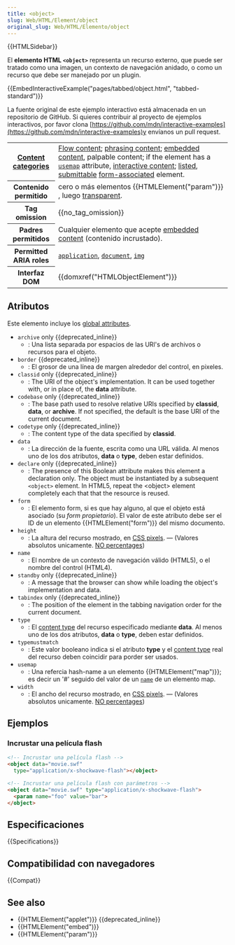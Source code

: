 ```yaml
---
title: <object>
slug: Web/HTML/Element/object
original_slug: Web/HTML/Elemento/object
---
```


{{HTMLSidebar}}

El **elemento HTML `<object>`** representa un recurso externo, que puede ser tratado como una imagen, un contexto de navegación anidado, o como un recurso que debe ser manejado por un plugin.

{{EmbedInteractiveExample("pages/tabbed/object.html", "tabbed-standard")}}

La fuente original de este ejemplo interactivo está almacenada en un repositorio de GitHub. Si quieres contribuir al proyecto de ejemplos interactivos, por favor clona [https://github.com/mdn/interactive-examples](https://github.com/mdn/interactive-examples)y envíanos un pull request.

<table class="properties">
  <tbody>
    <tr>
      <th scope="row">
        <a href="/en-US/docs/Web/HTML/Content_categories">Content categories</a>
      </th>
      <td>
        <a href="/en-US/docs/Web/HTML/Content_categories#Flow_content"
          >Flow content</a
        >;
        <a href="/en-US/docs/Web/HTML/Content_categories#Phrasing_content"
          >phrasing content</a
        >;
        <a href="/en-US/docs/Web/HTML/Content_categories#Embedded_content"
          >embedded content</a
        >, palpable content; if the element has a
        <a href="/es/docs/Web/HTML/Element/object#usemap"><code>usemap</code></a> attribute,
        <a href="/en-US/docs/Web/HTML/Content_categories#Interactive_content"
          >interactive content</a
        >;
        <a href="/en-US/docs/Web/HTML/Content_categories#Form_listed">listed</a
        >,
        <a href="/en-US/docs/Web/HTML/Content_categories#Form_submittable"
          >submittable</a
        >
        <a
          href="/en-US/docs/Web/HTML/Content_categories#Form-associated_content"
          >form-associated</a
        >
        element.
      </td>
    </tr>
    <tr>
      <th scope="row">Contenido permitido</th>
      <td>
        cero o más elementos {{HTMLElement("param")}} , luego
        <a
          href="/en-US/docs/Web/HTML/Content_categories#Transparent_content_model"
          >transparent</a
        >.
      </td>
    </tr>
    <tr>
      <th scope="row">Tag omission</th>
      <td>{{no_tag_omission}}</td>
    </tr>
    <tr>
      <th scope="row">Padres permitidos</th>
      <td>
        Cualquier elemento que acepte
        <a href="/en-US/docs/Web/HTML/Content_categories#Embedded_content"
          >embedded content</a
        >
        (contenido incrustado).
      </td>
    </tr>
    <tr>
      <th scope="row">Permitted ARIA roles</th>
      <td>
        <a href="/es/docs/Web/Accessibility/ARIA/Roles/application_role"><code>application</code></a>, <a href="/es/docs/Web/Accessibility/ARIA/Roles/document_role"><code>document</code></a>,
        <a href="/es/docs/Web/Accessibility/ARIA/Roles/img_role"><code>img</code></a>
      </td>
    </tr>
    <tr>
      <th scope="row">Interfaz DOM</th>
      <td>{{domxref("HTMLObjectElement")}}</td>
    </tr>
  </tbody>
</table>

## Atributos

Este elemento incluye los [global attributes](/es/docs/Web/HTML/Global_attributes).

- `archive` only {{deprecated_inline}}
  - : Una lista separada por espacios de las URl's de archivos o recursos para el objeto.
- `border` {{deprecated_inline}}
  - : El grosor de una línea de margen alrededor del control, en pixeles.
- `classid` only {{deprecated_inline}}
  - : The URI of the object's implementation. It can be used together with, or in place of, the **data** attribute.
- `codebase` only {{deprecated_inline}}
  - : The base path used to resolve relative URIs specified by **classid**, **data**, or **archive**. If not specified, the default is the base URI of the current document.
- `codetype` only {{deprecated_inline}}
  - : The content type of the data specified by **classid**.
- `data`
  - : La dirección de la fuente, escrita como una URL válida. Al menos uno de los dos atributos, **data** o **type**, deben estar definidos.
- `declare` only {{deprecated_inline}}
  - : The presence of this Boolean attribute makes this element a declaration only. The object must be instantiated by a subsequent `<object>` element. In HTML5, repeat the \<object> element completely each that that the resource is reused.
- `form`
  - : El elemento form, si es que hay alguno, al que el objeto está asociado (su _form propietario_). El valor de este atributo debe ser el ID de un elemento {{HTMLElement("form")}} del mismo documento.
- `height`
  - : La altura del recurso mostrado, en [CSS pixels](https://drafts.csswg.org/css-values/#px). — (Valores absolutos unicamente. [NO percentages](https://html.spec.whatwg.org/multipage/embedded-content.html#dimension-attributes))
- `name`
  - : El nombre de un contexto de navegación válido (HTML5), o el nombre del control (HTML4).
- `standby` only {{deprecated_inline}}
  - : A message that the browser can show while loading the object's implementation and data.
- `tabindex` only {{deprecated_inline}}
  - : The position of the element in the tabbing navigation order for the current document.
- `type`
  - : El [content type](/es/docs/Glossary/Content_type) del recurso especificado mediante **data**. Al menos uno de los dos atributos, **data** o **type**, deben estar definidos.
- `typemustmatch`
  - : Este valor booleano indica si el atributo **type** y el [content type](/es/docs/Glossary/Content_type) real del recurso deben coincidir para porder ser usados.
- `usemap`
  - : Una refercia hash-name a un elemento {{HTMLElement("map")}}; es decir un '#' seguido del valor de un [`name`](/es/docs/Web/HTML/Element/map#name) de un elemento map.
- `width`
  - : El ancho del recurso mostrado, en [CSS pixels](https://drafts.csswg.org/css-values/#px). — (Valores absolutos unicamente. [NO percentages](https://html.spec.whatwg.org/multipage/embedded-content.html#dimension-attributes))

## Ejemplos

### Incrustar una película flash

```html
<!-- Incrustar una película flash -->
<object data="movie.swf"
  type="application/x-shockwave-flash"></object>

<!-- Incrustar una película flash con parámetros -->
<object data="movie.swf" type="application/x-shockwave-flash">
  <param name="foo" value="bar">
</object>
```

## Especificaciones

{{Specifications}}

## Compatibilidad con navegadores

{{Compat}}

## See also

- {{HTMLElement("applet")}} {{deprecated_inline}}
- {{HTMLElement("embed")}}
- {{HTMLElement("param")}}
